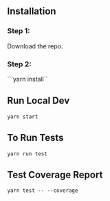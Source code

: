 ## Installation

### Step 1:
Download the repo.

### Step 2:
```yarn install``

## Run Local Dev
```yarn start``` 

## To Run Tests
```yarn run test```


## Test Coverage Report
```yarn test -- --coverage```